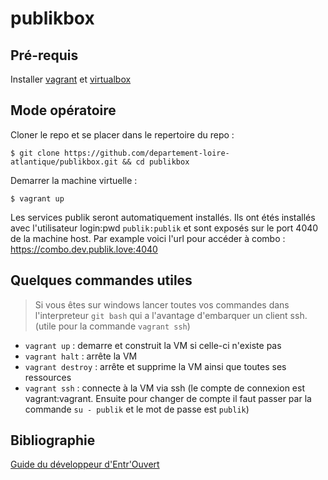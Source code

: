 # publikbox

## Pré-requis
Installer [vagrant](https://www.vagrantup.com/downloads.html) et [virtualbox](https://www.virtualbox.org/wiki/Downloads)

## Mode opératoire

Cloner le repo et se placer dans le repertoire du repo : 
```
$ git clone https://github.com/departement-loire-atlantique/publikbox.git && cd publikbox
```
Demarrer la machine virtuelle :
```
$ vagrant up
```
Les services publik seront automatiquement installés. Ils ont étés installés avec l'utilisateur login:pwd `publik:publik` et sont exposés sur le port 4040 de la machine host. Par example voici l'url pour accéder à combo : https://combo.dev.publik.love:4040

## Quelques commandes utiles

> Si vous êtes sur windows lancer toutes vos commandes dans l'interpreteur `git bash` qui a l'avantage d'embarquer un client ssh. (utile pour la commande `vagrant ssh`)
- `vagrant up` : demarre et construit la VM si celle-ci n'existe pas
- `vagrant halt` : arrête la VM
- `vagrant destroy` : arrête et supprime la VM ainsi que toutes ses ressources
- `vagrant ssh` : connecte à la VM via ssh (le compte de connexion est vagrant:vagrant. Ensuite pour changer de compte il faut passer par la commande `su - publik` et le mot de passe est `publik`)

## Bibliographie

[Guide du développeur d'Entr'Ouvert](https://doc-publik.entrouvert.com/dev/installation-developpeur/)

